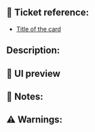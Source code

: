 <!---
If the pr fix an existing issue you should put it here:
Fixes: #issue-number
-->


## :link: Ticket reference:

* [Title of the card](https://link)


## Description:

<!---
Add a description of the feature or bug you are tackling. First in high level perspective and then you can describe your solution. Include acceptance criteria, diagrams of the code, or anything else you consider that might help other developers understand your decisions.
-->


## :camera_flash: UI preview

<!--- Add a GIF or screenshot -->


## :pushpin: Notes:

<!--- 
* Include pending tasks, TODOs, assumptions, or comments like 'Needs migrating'
-->


## :warning: Warnings:

<!---
* Include a list of considerations for reviewers or future developers. For example: 
* The feature in production triggers a service call so it will charge the account credit card
* The service X is mocked so this part is not tested
-->
